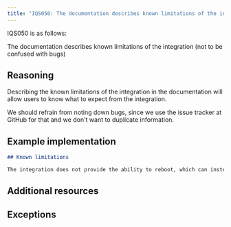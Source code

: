 ```yaml
---
title: "IQS050: The documentation describes known limitations of the integration (not to be confused with bugs)"
---
```


IQS050 is as follows:

The documentation describes known limitations of the integration (not to be confused with bugs)

## Reasoning

Describing the known limitations of the integration in the documentation will allow users to know what to expect from the integration.

We should refrain from noting down bugs, since we use the issue tracker at GitHub for that and we don't want to duplicate information.

## Example implementation

```markdown
## Known limitations

The integration does not provide the ability to reboot, which can instead be done via the manufacturer's app.
```

## Additional resources


## Exceptions